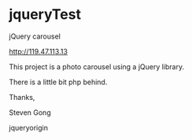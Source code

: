 jqueryTest
==========

jQuery carousel

http://119.47.113.13

This project is a photo carousel using a jQuery library.

There is a little bit php behind.


Thanks,

Steven Gong




jqueryorigin 
